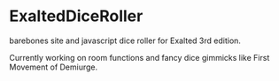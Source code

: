 # ExaltedDiceRoller
barebones site and javascript dice roller for Exalted 3rd edition. 

Currently working on room functions and fancy dice gimmicks like First Movement of Demiurge.
